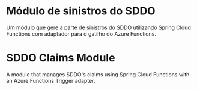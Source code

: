# Módulo de sinistros do SDDO

Um módulo que gere a parte de sinistros do SDDO utilizando Spring Cloud Functions com adaptador para o gatilho do Azure Functions.

# SDDO Claims Module

A module that manages SDDO's claims using Spring Cloud Functions with an Azure Functions Trigger adapter.
